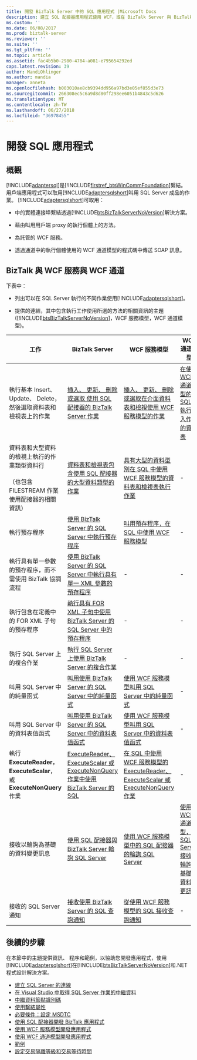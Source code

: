 ```yaml
---
title: 開發 BizTalk Server 中的 SQL 應用程式 |Microsoft Docs
description: 建立 SQL 配接器應用程式使用 WCF，或在 BizTalk Server 與 BizTalk 配接器組件 (BAP)
ms.custom: ''
ms.date: 06/08/2017
ms.prod: biztalk-server
ms.reviewer: ''
ms.suite: ''
ms.tgt_pltfrm: ''
ms.topic: article
ms.assetid: fac4b5b0-2980-4784-a081-e795654292ed
caps.latest.revision: 39
author: MandiOhlinger
ms.author: mandia
manager: anneta
ms.openlocfilehash: b003010ae8cb9394dd956a97bd3e05ef855d3e73
ms.sourcegitcommit: 266308ec5c6a9d8d80ff298ee6051b4843c5d626
ms.translationtype: MT
ms.contentlocale: zh-TW
ms.lasthandoff: 06/27/2018
ms.locfileid: "36978455"
---
```

# <a name="develop-your-sql-applications"></a>開發 SQL 應用程式

## <a name="overview"></a>概觀
[!INCLUDE[adaptersql](../../includes/adaptersql-md.md)]是[!INCLUDE[firstref_btsWinCommFoundation](../../includes/firstref-btswincommfoundation-md.md)]繫結。 用戶端應用程式可以取用[!INCLUDE[adaptersqlshort](../../includes/adaptersqlshort-md.md)]叫用 SQL Server 成品的作業。 [!INCLUDE[adaptersqlshort](../../includes/adaptersqlshort-md.md)]可取用：  
  
- 中的實體連接埠繫結透過[!INCLUDE[btsBizTalkServerNoVersion](../../includes/btsbiztalkservernoversion-md.md)]解決方案。  
  
- 藉由叫用用戶端 proxy 的執行個體上的方法。  
  
- 為託管的 WCF 服務。  
  
- 透過通道中的執行個體使用的 WCF 通道模型的程式碼中傳送 SOAP 訊息。  

## <a name="biztalk-vs-wcf-service-vs-wcf-channel"></a>BizTalk 與 WCF 服務與 WCF 通道    
 下表中：  
  
- 列出可以在 SQL Server 執行的不同作業使用[!INCLUDE[adaptersqlshort](../../includes/adaptersqlshort-md.md)]。  
  
- 提供的連結，其中包含執行工作使用所選的方法的相關資訊的主題 ([!INCLUDE[btsBizTalkServerNoVersion](../../includes/btsbiztalkservernoversion-md.md)]，WCF 服務模型，WCF 通道模型)。  
  
|工作|BizTalk Server|WCF 服務模型|WCF 通道模型|  
|----------|--------------------|-----------------------|-----------------------|  
|執行基本 Insert、 Update、 Delete，然後選取資料表和檢視表上的作業|[插入、 更新、 刪除或選取 使用 SQL 配接器的 BizTalk Server 作業](insert-update-delete-or-select-using-the-sql-adapter-in-biztalk-server.md)|[插入、 更新、 刪除或選取在介面資料表和檢視使用 WCF 服務模型的作業](../../adapters-and-accelerators/adapter-oracle-ebs/insert-update-delete-select-on-interface-tables-and-views-with-a-wcf-service.md)|[在使用 WCF 通道模型的 SQL 執行插入作業的資料表](run-an-insert-operation-on-a-table-in-sql-using-the-wcf-channel-model.md)|  
|資料表和大型資料的檢視上執行的作業類型資料行<br /><br /> （也包含 FILESTREAM 作業使用配接器的相關資訊）|[資料表和檢視表包含使用 SQL 配接器的大型資料類型的作業](supported-operations-on-tables-and-views-with-large-data-types-with-sql-adapter.md)|[具有大型的資料型別在 SQL 中使用 WCF 服務模型的資料表和檢視表執行作業](read-or-update-tables-and-views-with-large-data-types-in-sql-with-a-wcf-service.md)|-|  
|執行預存程序|[使用 BizTalk Server 的 SQL Server 中執行預存程序](execute-stored-procedures-in-sql-server-using-biztalk-server.md)|[叫用預存程序，在 SQL 中使用 WCF 服務模型](invoke-stored-procedures-in-sql-using-the-wcf-service-model.md)|-|  
|執行具有單一參數的預存程序，而不需使用 BizTalk 協調流程|[使用 BizTalk Server 的 SQL Server 中執行具有單一 XML 參數的預存程序](execute-stored-procedures-with-a-single-xml-parameter-in-sql-using-biztalk.md)|-|-|  
|執行包含在定義中的 FOR XML 子句的預存程序|[執行具有 FOR XML 子句中使用 BizTalk Server 的 SQL Server 中的預存程序](execute-stored-procedures-having-a-for-xml-clause-in-sql-server-using-biztalk.md)|-|-|  
|執行 SQL Server 上的複合作業|[執行 SQL Server 上使用 BizTalk Server 的複合作業](run-composite-operations-on-sql-server-using-biztalk-server.md)|-|-|  
|叫用 SQL Server 中的純量函式|[叫用使用 BizTalk Server 的 SQL Server 中的純量函式](invoke-scalar-functions-in-sql-server-using-biztalk-server.md)|[使用 WCF 服務模型叫用 SQL Server 中的純量函式](invoke-scalar-functions-in-sql-server-by-using-the-wcf-service-model.md)|-|  
|叫用 SQL Server 中的資料表值函式|[叫用使用 BizTalk Server 的 SQL Server 中的資料表值函式](invoke-table-valued-functions-in-sql-server-using-biztalk-server.md)|[使用 WCF 服務模型叫用 SQL Server 中的資料表值函式](invoke-table-valued-functions-in-sql-server-by-using-the-wcf-service-model.md)|-|  
|執行**ExecuteReader**， **ExecuteScalar**，或**ExecuteNonQuery**作業|[ExecuteReader、 ExecuteScalar 或 ExecuteNonQuery 作業中使用 BizTalk Server 的 SQL](executereader-executescalar-or-executenonquery-in-sql-server-using-biztalk.md)|[在 SQL 中使用 WCF 服務模型的 ExecuteReader、 ExecuteScalar 或 ExecuteNonQuery 作業](executereader-executescalar-executenonquery-in-sql-using-wcf-service-model.md)|-|  
|接收以輪詢為基礎的資料變更訊息|[使用 SQL 配接器與 BizTalk Server 輪詢 SQL Server](poll-sql-server-using-the-sql-adapter-with-biztalk-server.md)|[使用 WCF 服務模型中的 SQL 配接器的輪詢 SQL Server](poll-sql-server-using-the-sql-adapter-with-wcf-service-model.md)|[使用 WCF 通道模型，從 SQL Server 接收以輪詢為基礎的資料變更訊息](receive-polling-based-data-changed-messages-from-sql-server-using-a-wcf-channel.md)|  
|接收的 SQL Server 通知|[接收使用 BizTalk Server 的 SQL 查詢通知](receive-sql-query-notifications-using-biztalk-server.md)|[從使用 WCF 服務模型的 SQL 接收查詢通知](receive-query-notifications-from-sql-using-the-wcf-service-model.md)|-|  

## <a name="next-steps"></a>後續的步驟  
 在本節中的主題提供資訊、 程序和範例，以協助您開發應用程式，使用[!INCLUDE[adaptersqlshort](../../includes/adaptersqlshort-md.md)]在[!INCLUDE[btsBizTalkServerNoVersion](../../includes/btsbiztalkservernoversion-md.md)]和.NET 程式設計解決方案。 

- [建立 SQL Server 的連線](create-a-connection-to-sql-server.md)
- [在 Visual Studio 中取得 SQL Server 作業的中繼資料](get-metadata-for-sql-server-operations-in-visual-studio-using-the-sql-adapter.md)
- [中繼資料節點識別碼](metadata-node-ids2.md)
- [使用繫結屬性](read-about-the-biztalk-adapter-for-sql-server-adapter-binding-properties.md)
- [必要條件：設定 MSDTC](configure-msdtc-on-sql-server-and-adapter-client.md)
- [使用 SQL 配接器開發 BizTalk 應用程式](develop-biztalk-applications-using-the-sql-adapter.md)
- [使用 WCF 服務模型開發應用程式](develop-sql-applications-using-the-wcf-service-model.md)
- [使用 WCF 通道模型開發應用程式](develop-sql-applications-using-the-wcf-channel-model.md)
- [範例](samples-for-the-sql-adapter.md)
- [設定交易隔離等級和交易等待時間](configure-transaction-isolation-level-and-transaction-timeout-with-sql.md)
  
